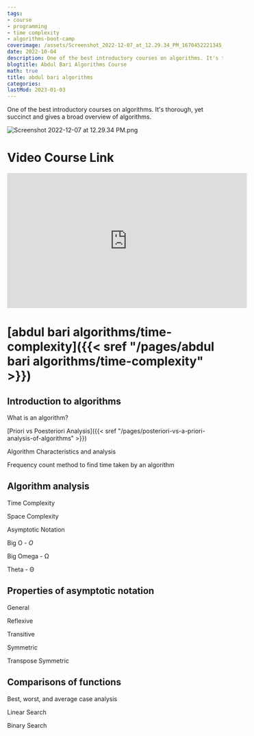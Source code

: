 ```yaml
---
tags:
- course
- programming
- time complexity
- algorithms-boot-camp
coverimage: /assets/Screenshot_2022-12-07_at_12.29.34_PM_1670452221345_0.png
date: 2022-10-04
description: One of the best introductory courses on algorithms. It's thorough, yet succinct and gives a broad overview of algorithms.
blogtitle: Abdul Bari Algorithms Course
math: true
title: abdul bari algorithms
categories:
lastMod: 2023-01-03
---
```

One of the best introductory courses on algorithms. It's thorough, yet succinct and gives a broad overview of algorithms.

![Screenshot 2022-12-07 at 12.29.34 PM.png](/assets/Screenshot_2022-12-07_at_12.29.34_PM_1670452221345_0.png)

# Video Course Link

<iframe width="560" height="315" src="https://www.youtube.com/embed/0IAPZzGSbME" title="YouTube video player" frameborder="0" allow="accelerometer; autoplay; clipboard-write; encrypted-media; gyroscope; picture-in-picture" allowfullscreen></iframe>

# [abdul bari algorithms/time-complexity]({{< sref "/pages/abdul bari algorithms/time-complexity" >}})

## Introduction to algorithms

What is an algorithm?

[Priori vs Poesteriori Analysis]({{< sref "/pages/posteriori-vs-a-priori-analysis-of-algorithms" >}})

Algorithm Characteristics and analysis

Frequency count method to find time taken by an algorithm

## Algorithm analysis

Time Complexity

Space Complexity

Asymptotic Notation

Big O - $O$

Big Omega - Ω

Theta - Θ

## Properties of asymptotic notation

General

Reflexive

Transitive

Symmetric

Transpose Symmetric

## Comparisons of functions

Best, worst, and average case analysis

Linear Search

Binary Search
